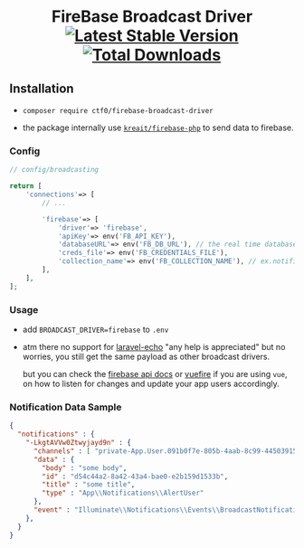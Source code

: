 <h1 align="center">
    FireBase Broadcast Driver
    <br>
    <a href="https://packagist.org/packages/ctf0/firebase-broadcast-driver"><img src="https://img.shields.io/packagist/v/ctf0/firebase-broadcast-driver.svg" alt="Latest Stable Version" /></a> <a href="https://packagist.org/packages/ctf0/firebase-broadcast-driver"><img src="https://img.shields.io/packagist/dt/ctf0/firebase-broadcast-driver.svg" alt="Total Downloads" /></a>
</h1>

## Installation

- `composer require ctf0/firebase-broadcast-driver`

- the package internally use [`kreait/firebase-php`](https://firebase-php.readthedocs.io/en/latest/) to send data to firebase.

### Config
```php
// config/broadcasting

return [
    'connections'=> [
        // ...

        'firebase'=> [
            'driver'=> 'firebase',
            'apiKey'=> env('FB_API_KEY'),
            'databaseURL'=> env('FB_DB_URL'), // the real time database url'projectId'=> env('FB_PROJECT_ID'),
            'creds_file'=> env('FB_CREDENTIALS_FILE'),
            'collection_name'=> env('FB_COLLECTION_NAME'), // ex.notifications
        ],
    ],
];
```

### Usage

- add `BROADCAST_DRIVER=firebase` to `.env`

- atm there no support for [laravel-echo](https://laravel.com/docs/5.8/broadcasting#installing-laravel-echo) "any help is appreciated" but no worries, you still get the same payload as other broadcast drivers.

    but you can check the [firebase api docs](https://firebase.google.com/docs/database/web/start) or [vuefire](https://github.com/vuejs/vuefire) if you are using `vue`, on how to listen for changes and update your app users accordingly.


### Notification Data Sample
```json
{
  "notifications" : {
    "-LkgtAVVw0Ztwyjayd9n" : {
      "channels" : [ "private-App.User.091b0f7e-805b-4aab-8c99-445039157783" ],
      "data" : {
        "body" : "some body",
        "id" : "d54c44a2-8a42-43a4-bae0-e2b159d1533b",
        "title" : "some title",
        "type" : "App\\Notifications\\AlertUser"
      },
      "event" : "Illuminate\\Notifications\\Events\\BroadcastNotificationCreated"
    },
  }
}
```
